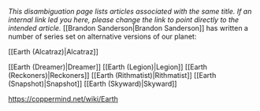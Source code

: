 *This disambiguation page lists articles associated with the same title.  If an internal link led you here, please change the link to point directly to the intended article.*
[[Brandon Sanderson\|Brandon Sanderson]] has written a number of series set on alternative versions of our planet:


[[Earth (Alcatraz)\|Alcatraz]]

[[Earth (Dreamer)\|Dreamer]]
[[Earth (Legion)\|Legion]]
[[Earth (Reckoners)\|Reckoners]]
[[Earth (Rithmatist)\|Rithmatist]]
[[Earth (Snapshot)\|Snapshot]]
[[Earth (Skyward)\|Skyward]]



https://coppermind.net/wiki/Earth